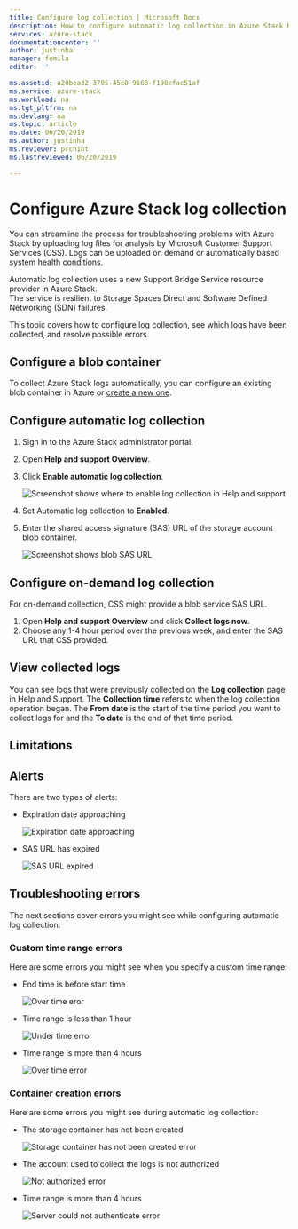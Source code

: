 ```yaml
---
title: Configure log collection | Microsoft Docs
description: How to configure automatic log collection in Azure Stack Help + Support.
services: azure-stack
documentationcenter: ''
author: justinha
manager: femila
editor: ''

ms.assetid: a20bea32-3705-45e8-9168-f198cfac51af
ms.service: azure-stack
ms.workload: na
ms.tgt_pltfrm: na
ms.devlang: na
ms.topic: article
ms.date: 06/20/2019
ms.author: justinha
ms.reviewer: prchint
ms.lastreviewed: 06/20/2019

---
```

# Configure Azure Stack log collection

You can streamline the process for troubleshooting problems with Azure Stack by uploading log files for analysis by Microsoft Customer Support Services (CSS). 
Logs can be uploaded on demand or automatically based system health conditions. 

Automatic log collection uses a new Support Bridge Service resource provider in Azure Stack.  
The service is resilient to Storage Spaces Direct and Software Defined Networking (SDN) failures. 

This topic covers how to configure log collection, see which logs have been collected, and resolve possible errors.

<!--- RP info came from the video. What else should we say in the intro? Should we mention the new resource provider? can we add how the resiliency helps here?--->

## Configure a blob container

To collect Azure Stack logs automatically, you can configure an existing blob container in Azure or [create a new one](azure-stack-create-blob-container-for-automatic-log-collection.md). 

## Configure automatic log collection 

1. Sign in to the Azure Stack administrator portal.
1. Open **Help and support Overview**.
1. Click **Enable automatic log collection**.

   ![Screenshot shows where to enable log collection in Help and support](media/azure-stack-automatic-log-collection/azure-stack-help-overview-enable-option.png)

1. Set Automatic log collection to **Enabled**.
1. Enter the shared access signature (SAS) URL of the storage account blob container.

   ![Screenshot shows blob SAS URL](media/azure-stack-automatic-log-collection/azure-stack-enable-automatic-log-collection.png)

## Configure on-demand log collection 

For on-demand collection, CSS might provide a blob service SAS URL. 

1. Open **Help and support Overview** and click **Collect logs now**. 
1. Choose any 1-4 hour period over the previous week, and enter the SAS URL that CSS provided.

<!--- Will CSS always provide the SAS URL for on demand?--->

## View collected logs

You can see logs that were previously collected on the **Log collection** page in Help and Support. 
The **Collection time** refers to when the log collection operation began. 
The **From date** is the start of the time period you want to collect logs for and the **To date** is the end of that time period.


## Limitations

<!--- Need to confirm what Theebs wanted to cover here--->

## Alerts

<!--- demo says log collection (for all logs) triggers on alerts. See spec for algorithm--->

There are two types of alerts: 

- Expiration date approaching

  ![Expiration date approaching](media/azure-stack-automatic-log-collection/alert-expiration-date.png)

- SAS URL has expired
  
  ![SAS URL expired](media/azure-stack-automatic-log-collection/alert-url-expired.png)

## Troubleshooting errors

The next sections cover errors you might see while configuring automatic log collection. 

### Custom time range errors

Here are some errors you might see when you specify a custom time range:

- End time is before start time

  ![Over time eror](media/azure-stack-automatic-log-collection/azure-stack-log-collection-start-time-error.png)

- Time range is less than 1 hour

  ![Under time error](media/azure-stack-automatic-log-collection/azure-stack-log-collection-under-time-error.png)

- Time range is more than 4 hours

  ![Over time error](media/azure-stack-automatic-log-collection/azure-stack-log-collection-over-time-error.png)

### Container creation errors

<!--- Better heading title? I'm unsure if AuthN errors are actually containe errors.--->

Here are some errors you might see during automatic log collection:

<!--- how to resolve these?--->

- The storage container has not been created

  ![Storage container has not been created error](media/azure-stack-automatic-log-collection/azure-stack-log-collection-container-does-not-exist-error.png)

- The account used to collect the logs is not authorized

  ![Not authorized error](media/azure-stack-automatic-log-collection/azure-stack-log-collection-not-authorized-error.png)

- Time range is more than 4 hours

  ![Server could not authenticate error](media/azure-stack-automatic-log-collection/azure-stack-log-collection-server-could-not-authenticate-error.png)
